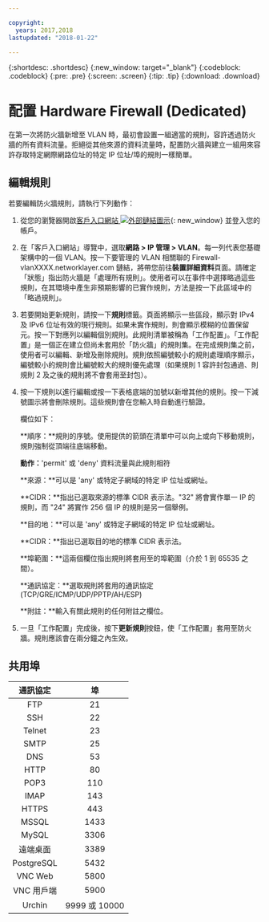 ```yaml
---

copyright:
  years: 2017,2018
lastupdated: "2018-01-22"

---
```


{:shortdesc: .shortdesc}
{:new_window: target="_blank"}
{:codeblock: .codeblock}
{:pre: .pre}
{:screen: .screen}
{:tip: .tip}
{:download: .download}

# 配置 Hardware Firewall (Dedicated)

在第一次將防火牆新增至 VLAN 時，最初會設置一組適當的規則，容許透過防火牆的所有資料流量。拒絕從其他來源的資料流量時，配置防火牆與建立一組用來容許存取特定網際網路位址的特定 IP 位址/埠的規則一樣簡單。


## 編輯規則

若要編輯防火牆規則，請執行下列動作：

1. 從您的瀏覽器開啟[客戶入口網站 ![外部鏈結圖示](../../icons/launch-glyph.svg "外部鏈結圖示")](https://control.softlayer.com/){: new_window} 並登入您的帳戶。
2. 在「客戶入口網站」導覽中，選取**網路 > IP 管理 > VLAN**。每一列代表您基礎架構中的一個 VLAN。按一下要管理的 VLAN 相關聯的 Firewall-vlanXXXX.networklayer.com 鏈結，將帶您前往**裝置詳細資料**頁面。請確定「狀態」指出防火牆是「處理所有規則」。使用者可以在事件中選擇略過這些規則，在其環境中產生非預期影響的已實作規則，方法是按一下此區域中的「略過規則」。
3. 若要開始更新規則，請按一下**規則**標籤。頁面將顯示一些區段，顯示對 IPv4 及 IPv6 位址有效的現行規則。如果未實作規則，則會顯示模糊的位置保留元。按一下對應列以編輯個別規則。此規則清單被稱為「工作配置」。「工作配置」是一個正在建立但尚未套用於「防火牆」的規則集。在完成規則集之前，使用者可以編輯、新增及刪除規則。規則依照編號較小的規則處理順序顯示，編號較小的規則會比編號較大的規則優先處理（如果規則 1 容許封包通過、則規則 2 及之後的規則將不會套用至封包）。
4. 按一下規則以進行編輯或按一下表格底端的加號以新增其他的規則。按一下減號圖示將會刪除規則。這些規則會在您輸入時自動進行驗證。

    欄位如下：

    **順序：**規則的序號。使用提供的箭頭在清單中可以向上或向下移動規則，規則強制從頂端往底端移動。

    **動作：**'permit' 或 'deny' 資料流量與此規則相符

    **來源：**可以是 'any' 或特定子網域的特定 IP 位址或網址。

    **CIDR：**指出已選取來源的標準 CIDR 表示法。"32" 將會實作單一 IP 的規則，而 "24" 將實作 256 個 IP 的規則是另一個舉例。

    **目的地：**可以是 'any' 或特定子網域的特定 IP 位址或網址。

    **CIDR：**指出已選取目的地的標準 CIDR 表示法。

    **埠範圍：**這兩個欄位指出規則將套用至的埠範圍（介於 1 到 65535 之間）。

    **通訊協定：**選取規則將套用的通訊協定 (TCP/GRE/ICMP/UDP/PPTP/AH/ESP)

    **附註：**輸入有關此規則的任何附註之欄位。
    
5. 一旦「工作配置」完成後，按下**更新規則**按鈕，使「工作配置」套用至防火牆。規則應該會在兩分鐘之內生效。

## 共用埠

|通訊協定 |埠 |
| :-----: | :-----: |
|FTP |21 |
|SSH |22 |
|Telnet |23 |
|SMTP |25 |
|DNS |53 |
|HTTP |80 |
|POP3 |110 |
|IMAP |143 |
|HTTPS |443 |
|MSSQL |1433 |
|MySQL |3306 |
|遠端桌面 |3389 |
|PostgreSQL |5432 |
|VNC Web |5800 |
|VNC 用戶端 |5900 |
|Urchin |9999 或 10000 ||
